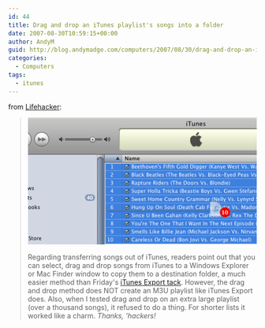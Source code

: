 ```yaml
---
id: 44
title: Drag and drop an iTunes playlist's songs into a folder
date: 2007-08-30T10:59:15+00:00
author: AndyM
guid: http://blog.andymadge.com/computers/2007/08/30/drag-and-drop-an-itunes-playlists-songs-into-a-folder/
categories:
  - Computers
tags:
  - itunes
---
```

from [Lifehacker](http://lifehacker.com/software/itunes/drag-and-drop-an-itunes-playlists-songs-into-a-folder-281055.php):  

> ![Drag & drop](/assets/images/itunesdragndrop.png)
>
> Regarding transferring songs out of iTunes, readers point out that you can select, drag and drop songs from iTunes to a Windows Explorer or Mac Finder window to copy them to a destination folder, a much easier method than Friday's [iTunes Export tack](http://lifehacker.com/software/geek-to-live/free-your-music-from-itunes-with-itunes-exporter-280279.php). However, the drag and drop method does NOT create an M3U playlist like iTunes Export does. Also, when I tested drag and drop on an extra large playlist (over a thousand songs), it refused to do a thing. For shorter lists it worked like a charm. _Thanks, 'hackers!_
